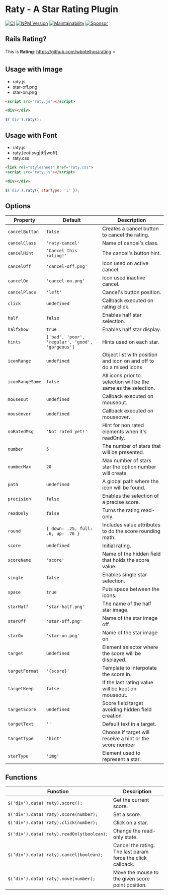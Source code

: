 # Raty - A Star Rating Plugin

[![CI](https://github.com/wbotelhos/raty/workflows/CI/badge.svg)](https://github.com/wbotelhos/raty/actions)
[![NPM Version](https://badge.fury.io/js/raty-js.svg)](https://badge.fury.io/js/raty-js)
[![Maintainability](https://api.codeclimate.com/v1/badges/e152fa0075358ae855f1/maintainability)](https://codeclimate.com/github/wbotelhos/raty/maintainability)
[![Sponsor](https://img.shields.io/badge/sponsor-%3C3-green)](https://www.patreon.com/wbotelhos)

## Rails Rating?

This is **Rating**: https://github.com/wbotelhos/rating :star:

## Usage with Image

- raty.js
- star-off.png
- star-on.png

```html
<script src="raty.js"></script>

<div></div>
```

```js
$('div').raty();
```

## Usage with Font

- raty.js
- raty.[eot|svg|ttf|woff]
- raty.css

```html
<link rel="stylesheet" href="raty.css">
<script src="raty.js"></script>

<div></div>
```

```js
$('div').raty({ starType: 'i' });
```

## Options

| Property       | Default                                        |Description                                                      |
|----------------|------------------------------------------------|-----------------------------------------------------------------|
|`cancelButton`  |`false`                                         |Creates a cancel button to cancel the rating.                    |
|`cancelClass`   |`'raty-cancel'`                                 |Name of cancel's class.                                          |
|`cancelHint`    |`'Cancel this rating!'`                         |The cancel's button hint.                                        |
|`cancelOff`     |`'cancel-off.png'`                              |Icon used on active cancel.                                      |
|`cancelOn`      |`'cancel-on.png'`                               |Icon used inactive cancel.                                       |
|`cancelPlace`   |`'left'`                                        |Cancel's button position.                                        |
|`click`         |`undefined`                                     |Callback executed on rating click.                               |
|`half`          |`false`                                         |Enables half star selection.                                     |
|`halfShow`      |`true`                                          |Enables half star display.                                       |
|`hints`         |`['bad', 'poor', 'regular', 'good', 'gorgeous']`|Hints used on each star.                                         |
|`iconRange`     |`undefined`                                     |Object list with position and icon on and off to do a mixed icons|
|`iconRangeSame` |`false`                                         |All icons prior to selection will be the same as the selection.  |
|`mouseout`      |`undefined`                                     |Callback executed on mouseout.                                   |
|`mouseover`     |`undefined`                                     |Callback executed on mouseover.                                  |
|`noRatedMsg`    |`'Not rated yet!'`                              |Hint for non rated elements when it's readOnly.                  |
|`number`        |`5`                                             |The number of stars that will be presented.                      |
|`numberMax`     |`20`                                            |Max number of stars star the option number will create.          |
|`path`          |`undefined`                                     |A global path where the icon will be found.                      |
|`precision`     |`false`                                         |Enables the selection of a precise score.                        |
|`readOnly`      |`false`                                         |Turns the rating read-only.                                      |
|`round`         |`{ down: .25, full: .6, up: .76 }`              |Includes value attributes to do the score rounding math.         |
|`score`         |`undefined`                                     |Initial rating.                                                  |
|`scoreName`     |`'score'`                                       |Name of the hidden field that holds the score value.             |
|`single`        |`false`                                         |Enables single star selection.                                   |
|`space`         |`true`                                          |Puts space between the icons.                                    |
|`starHalf`      |`'star-half.png'`                               |The name of the half star image.                                 |
|`starOff`       |`'star-off.png'`                                |Name of the star image off.                                      |
|`starOn`        |`'star-on.png'`                                 |Name of the star image on.                                       |
|`target`        |`undefined`                                     |Element selector where the score will be displayed.              |
|`targetFormat`  |`'{score}'`                                     |Template to interpolate the score in.                            |
|`targetKeep`    |`false`                                         |If the last rating value will be kept on mouseout.               |
|`targetScore`   |`undefined`                                     |Score field target avoiding hidden field creation                |
|`targetText`    |`''`                                            |Default text in a target.                                        |
|`targetType`    |`'hint'`                                        |Choose if target will receive a hint or the score number         |
|`starType`      |`'img'`                                         |Element used to represent a star.                                |

## Functions

| Function                                | Description                                               |
|-----------------------------------------|-----------------------------------------------------------|
|`$('div').data('raty).score();`          |Get the current score.                                     |
|`$('div').data('raty).score(number);`    |Set a score.                                               |
|`$('div').data('raty).click(number);`    |Click on a star.                                           |
|`$('div').data('raty).readOnly(boolean);`|Change the read-only state.                                |
|`$('div').data('raty).cancel(boolean);`  |Cancel the rating. The last param force the click callback.|
|`$('div').data('raty).move(number);`     |Move the mouse to the given score point position.          |
